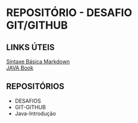 # REPOSITÓRIO - DESAFIO GIT/GITHUB

## LINKS ÚTEIS
[Sintaxe Básica Markdown](https://www.markdownguide.org/basic-syntax)  
[JAVA Book](https://glysns.gitbook.io/java-basico/)

## REPOSITÓRIOS

- DESAFIOS
- GIT-GITHUB
- Java-Introdução
 
